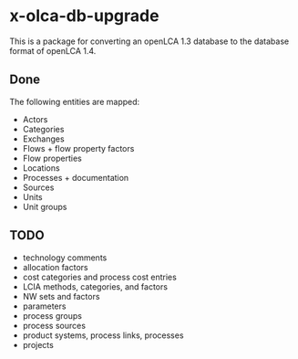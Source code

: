 x-olca-db-upgrade
=================
This is a package for converting an openLCA 1.3 database to the database format
of openLCA 1.4.

Done
----
The following entities are mapped:

* Actors
* Categories
* Exchanges
* Flows + flow property factors
* Flow properties
* Locations
* Processes + documentation
* Sources
* Units
* Unit groups

TODO
----
* technology comments
* allocation factors
* cost categories and process cost entries
* LCIA methods, categories, and factors
* NW sets and factors
* parameters
* process groups
* process sources
* product systems, process links, processes
* projects